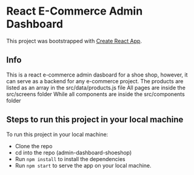 # React E-Commerce Admin Dashboard

This project was bootstrapped with [Create React App](https://github.com/facebook/create-react-app).

## Info
This is a react e-commerce admin dasboard for a shoe shop, however, it can serve as a backend for any e-commerce project.
The products are listed as an array in the src/data/products.js file
All pages are inside the src/screens folder
While all components are inside the src/components folder

## Steps to run this project in your local machine
To run this project in your local machine:

- Clone the repo
- cd into the repo (admin-dashboard-shoeshop)
- Run ```npm install``` to install the dependencies
- Run ```npm start``` to serve the app on your local machine.